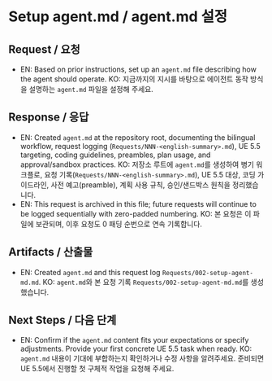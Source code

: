 # Setup agent.md / agent.md 설정

## Request / 요청
- EN: Based on prior instructions, set up an `agent.md` file describing how the agent should operate.
  KO: 지금까지의 지시를 바탕으로 에이전트 동작 방식을 설명하는 `agent.md` 파일을 설정해 주세요.

## Response / 응답
- EN: Created `agent.md` at the repository root, documenting the bilingual workflow, request logging (`Requests/NNN-<english-summary>.md`), UE 5.5 targeting, coding guidelines, preambles, plan usage, and approval/sandbox practices.
  KO: 저장소 루트에 `agent.md`를 생성하여 병기 워크플로, 요청 기록(`Requests/NNN-<english-summary>.md`), UE 5.5 대상, 코딩 가이드라인, 사전 예고(preamble), 계획 사용 규칙, 승인/샌드박스 원칙을 정리했습니다.
- EN: This request is archived in this file; future requests will continue to be logged sequentially with zero-padded numbering.
  KO: 본 요청은 이 파일에 보관되며, 이후 요청도 0 패딩 순번으로 연속 기록합니다.

## Artifacts / 산출물
- EN: Created `agent.md` and this request log `Requests/002-setup-agent-md.md`.
  KO: `agent.md`와 본 요청 기록 `Requests/002-setup-agent-md.md`를 생성했습니다.

## Next Steps / 다음 단계
- EN: Confirm if the `agent.md` content fits your expectations or specify adjustments. Provide your first concrete UE 5.5 task when ready.
  KO: `agent.md` 내용이 기대에 부합하는지 확인하거나 수정 사항을 알려주세요. 준비되면 UE 5.5에서 진행할 첫 구체적 작업을 요청해 주세요.

